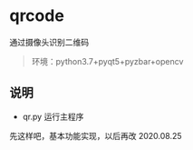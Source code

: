 # qrcode
通过摄像头识别二维码

> 环境：python3.7+pyqt5+pyzbar+opencv

## 说明

- qr.py 运行主程序


先这样吧，基本功能实现，以后再改 2020.08.25
